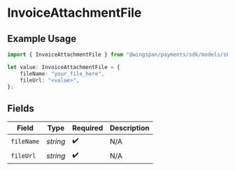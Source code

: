 # InvoiceAttachmentFile

## Example Usage

```typescript
import { InvoiceAttachmentFile } from "@wingspan/payments/sdk/models/shared";

let value: InvoiceAttachmentFile = {
    fileName: "your_file_here",
    fileUrl: "<value>",
};
```

## Fields

| Field              | Type               | Required           | Description        |
| ------------------ | ------------------ | ------------------ | ------------------ |
| `fileName`         | *string*           | :heavy_check_mark: | N/A                |
| `fileUrl`          | *string*           | :heavy_check_mark: | N/A                |